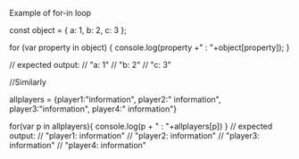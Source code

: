 Example of for-in loop

const object = { a: 1, b: 2, c: 3 };

for (var property in object) {
  console.log(property +" : "+object[property]);
}

// expected output:
// "a: 1"
// "b: 2"
// "c: 3"

//Similarly

allplayers = {player1:"information", player2:" information",
              player3:"information", player4:" information"}

for(var p in allplayers){
  console.log(p + " : "+allplayers[p])
}
// expected output:
// "player1: information"
// "player2: information"
// "player3: information"
// "player4: information"




